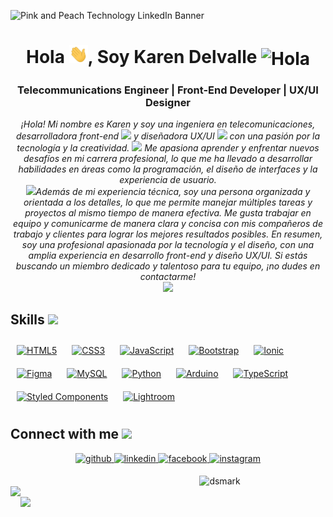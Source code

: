 ![Pink and Peach Technology LinkedIn Banner](https://user-images.githubusercontent.com/101595560/226647034-c6d2ba47-8cf6-4569-a9bc-949c6395d3f3.png)

<h1 align="center">Hola <img src="https://raw.githubusercontent.com/ABSphreak/ABSphreak/master/gifs/Hi.gif" width="30px">, Soy Karen Delvalle <img alt="Hola" height="70px" width="70px" align="center" src="https://c.tenor.com/fYg91qBpDdgAAAAi/bongo-cat-transparent.gif"></img></h1>
<h3 align="center">Telecommunications Engineer | Front-End Developer | UX/UI Designer</h3>

<p align="center">
  <em>
  ¡Hola! Mi nombre es Karen y soy una ingeniera en telecomunicaciones, desarrolladora front-end <img src="https://github.com/TheDudeThatCode/TheDudeThatCode/blob/master/Assets/Developer.gif" width="30px"> y diseñadora UX/UI <img src="https://github.com/TheDudeThatCode/TheDudeThatCode/blob/master/Assets/Designer.gif" width="36px"> con una pasión por la tecnología y la creatividad. <img src="https://github.com/TheDudeThatCode/TheDudeThatCode/blob/master/Assets/Rocket.gif" width="18px"> Me apasiona aprender y enfrentar nuevos desafíos en mi carrera profesional, lo que me ha llevado a desarrollar habilidades en áreas como la programación, el diseño de interfaces y la experiencia de usuario.
   
  </em> 
  <br>
 <em> <img src="https://media.giphy.com/media/7j2hfyeVcDtf2/giphy.gif" width="50" />Además de mi experiencia técnica, soy una persona organizada y orientada a los detalles, lo que me permite manejar múltiples tareas y proyectos al mismo tiempo de manera efectiva. Me gusta trabajar en equipo y comunicarme de manera clara y concisa con mis compañeros de trabajo y clientes para lograr los mejores resultados posibles.
En resumen, soy una profesional apasionada por la tecnología y el diseño, con una amplia experiencia en desarrollo front-end y diseño UX/UI. Si estás buscando un miembro dedicado y talentoso para tu equipo, ¡no dudes en contactarme!</em> <br> <img src="https://media.giphy.com/media/VgCDAzcKvsR6OM0uWg/giphy.gif" width="50" />  

<h2> Skills <img src = "https://media2.giphy.com/media/QssGEmpkyEOhBCb7e1/giphy.gif?cid=ecf05e47a0n3gi1bfqntqmob8g9aid1oyj2wr3ds3mg700bl&rid=giphy.gif" width = 32px> </h2>
<p align="left"> 
<a href="https://en.wikipedia.org/wiki/HTML5" target="_blank"><img style="margin: 10px" src="https://profilinator.rishav.dev/skills-assets/html5-original-wordmark.svg" alt="HTML5" height="50" /></a>  
<a href="https://www.w3schools.com/css/" target="_blank"><img style="margin: 10px" src="https://profilinator.rishav.dev/skills-assets/css3-original-wordmark.svg" alt="CSS3" height="50" /></a>  
<a href="https://www.javascript.com/" target="_blank"><img style="margin: 10px" src="https://profilinator.rishav.dev/skills-assets/javascript-original.svg" alt="JavaScript" height="50" /></a>  
<a href="https://getbootstrap.com/docs/3.4/javascript/" target="_blank"><img style="margin: 10px" src="https://profilinator.rishav.dev/skills-assets/bootstrap-plain.svg" alt="Bootstrap" height="50" /></a>  
<a href="https://www.ionicframework.com/" target="_blank"><img style="margin: 10px" src="https://profilinator.rishav.dev/skills-assets/ionic.svg" alt="Ionic" height="50" /></a>  
<a href="https://www.figma.com/" target="_blank"><img style="margin: 10px" src="https://profilinator.rishav.dev/skills-assets/figma-icon.svg" alt="Figma" height="50" /></a>  
<a href="https://www.mysql.com/" target="_blank"><img style="margin: 10px" src="https://profilinator.rishav.dev/skills-assets/mysql-original-wordmark.svg" alt="MySQL" height="50" /></a>  
<a href="https://www.python.org/" target="_blank"><img style="margin: 10px" src="https://profilinator.rishav.dev/skills-assets/python-original.svg" alt="Python" height="50" /></a>  
<a href="https://www.arduino.cc/" target="_blank"><img style="margin: 10px" src="https://profilinator.rishav.dev/skills-assets/arduino.png" alt="Arduino" height="50" /></a>  
<a href="https://www.typescriptlang.org/" target="_blank"><img style="margin: 10px" src="https://profilinator.rishav.dev/skills-assets/typescript-original.svg" alt="TypeScript" height="50" /></a>  
<a href="https://styled-components.com/" target="_blank"><img style="margin: 10px" src="https://profilinator.rishav.dev/skills-assets/styled-components.png" alt="Styled Components" height="50" /></a>  
<a href="https://www.adobe.com/products/photoshop-lightroom.html" target="_blank"><img style="margin: 10px" src="https://profilinator.rishav.dev/skills-assets/lightroom.png" alt="Lightroom" height="50" /></a>  
 </p>


<h2> Connect with me <img src='https://raw.githubusercontent.com/ShahriarShafin/ShahriarShafin/main/Assets/handshake.gif' width="100px"> </h2>
<div align="center">
<a href="https://github.com/karendelvallee" target="_blank">
<img src=https://img.shields.io/badge/github-%2324292e.svg?&style=for-the-badge&logo=github&logoColor=white alt=github style="margin-bottom: 5px;" />
</a>
<a href="https://linkedin.com/in/karen-delvalle-escobar" target="_blank">
<img src=https://img.shields.io/badge/linkedin-%231E77B5.svg?&style=for-the-badge&logo=linkedin&logoColor=white alt=linkedin style="margin-bottom: 5px;" />
</a>
<a href="https://www.facebook.com/KARENDELVALL" target="_blank">
<img src=https://img.shields.io/badge/facebook-%232E87FB.svg?&style=for-the-badge&logo=facebook&logoColor=white alt=facebook style="margin-bottom: 5px;" />
</a>
<a href="https://instagram.com/karendelvallee" target="_blank">
<img src=https://img.shields.io/badge/instagram-%23000000.svg?&style=for-the-badge&logo=instagram&logoColor=white alt=instagram style="margin-bottom: 5px;" />
</a>  
</div>
<p >
  <img alt="dsmark"align="right"   height="40%" width="40%" src="https://c.tenor.com/NzrqQHFBVz8AAAAj/kitty-transparent.gif">
  <br><img align="left" height= "150" src="https://github-readme-stats.vercel.app/api?username=karendelvallee&theme=react&show_icons=true&include_all_commits=true" />  <br>
 <img align="left" height= "200" src="https://github-readme-stats.vercel.app/api/top-langs/?username=karendelvallee&theme=react&layout=compact" />
  
</p>

  
